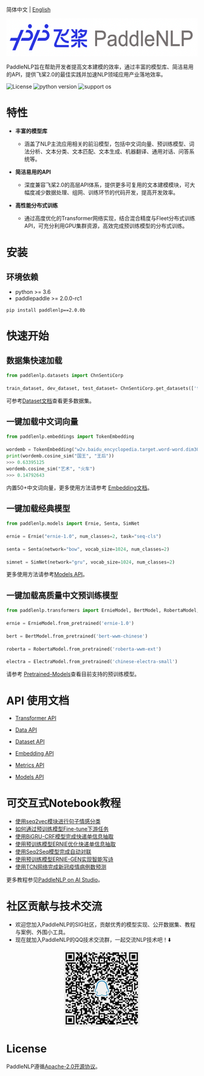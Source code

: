 简体中文 | [English](./README_en.md)

<p align="center">
  <img src="./docs/imgs/paddlenlp.png" width="520" height ="100" />
</p>


PaddleNLP旨在帮助开发者提高文本建模的效率，通过丰富的模型库、简洁易用的API，提供飞桨2.0的最佳实践并加速NLP领域应用产业落地效率。

![License](https://img.shields.io/badge/license-Apache%202-red.svg)
![python version](https://img.shields.io/badge/python-3.6+-orange.svg)
![support os](https://img.shields.io/badge/os-linux%2C%20win%2C%20mac-yellow.svg)


# 特性

- **丰富的模型库**

  - 涵盖了NLP主流应用相关的前沿模型，包括中文词向量、预训练模型、词法分析、文本分类、文本匹配、文本生成、机器翻译、通用对话、问答系统等。

- **简洁易用的API**

  - 深度兼容飞桨2.0的高层API体系，提供更多可复用的文本建模模块，可大幅度减少数据处理、组网、训练环节的代码开发，提高开发效率。

- **高性能分布式训练**

  - 通过高度优化的Transformer网络实现，结合混合精度与Fleet分布式训练API，可充分利用GPU集群资源，高效完成预训练模型的分布式训练。



# 安装

## 环境依赖

- python >= 3.6
- paddlepaddle >= 2.0.0-rc1

```
pip install paddlenlp==2.0.0b
```


# 快速开始

## 数据集快速加载

```python
from paddlenlp.datasets import ChnSentiCorp

train_dataset, dev_dataset, test_dataset= ChnSentiCorp.get_datasets(['train', 'dev', 'test'])
```

可参考[Dataset文档](./docs/datasets.md)查看更多数据集。

## 一键加载中文词向量

```python
from paddlenlp.embeddings import TokenEmbedding

wordemb = TokenEmbedding("w2v.baidu_encyclopedia.target.word-word.dim300")
print(wordemb.cosine_sim("国王", "王后"))
>>> 0.63395125
wordemb.cosine_sim("艺术", "火车")
>>> 0.14792643
```

内置50+中文词向量，更多使用方法请参考 [Embedding文档](./examples/word_embedding/README.md)。

## 一键加载经典模型

```python
from paddlenlp.models import Ernie, Senta, SimNet

ernie = Ernie("ernie-1.0", num_classes=2, task="seq-cls")

senta = Senta(network="bow", vocab_size=1024, num_classes=2)

simnet = SimNet(network="gru", vocab_size=1024, num_classes=2)
```

更多使用方法请参考[Models API](./docs/models.md)。

## 一键加载高质量中文预训练模型

```python
from paddlenlp.transformers import ErnieModel, BertModel, RobertaModel, ElectraModel

ernie = ErnieModel.from_pretrained('ernie-1.0')

bert = BertModel.from_pretrained('bert-wwm-chinese')

roberta = RobertaModel.from_pretrained('roberta-wwm-ext')

electra = ElectraModel.from_pretrained('chinese-electra-small')
```

请参考 [Pretrained-Models](./docs/transformers.md)查看目前支持的预训练模型。



# API 使用文档

- [Transformer API](./docs/transformers.md)

- [Data API](./docs/data.md)

- [Dataset API](./docs/datasets.md)

- [Embedding API](./docs/embeddings.md)

- [Metrics API](./docs/metrics.md)

- [Models API](./docs/models.md)



# 可交互式Notebook教程

- [使用seq2vec模块进行句子情感分类](https://aistudio.baidu.com/aistudio/projectdetail/1283423)
- [如何通过预训练模型Fine-tune下游任务](https://aistudio.baidu.com/aistudio/projectdetail/1294333)
- [使用BiGRU-CRF模型完成快递单信息抽取](https://aistudio.baidu.com/aistudio/projectdetail/1317771)
- [使用预训练模型ERNIE优化快递单信息抽取](https://aistudio.baidu.com/aistudio/projectdetail/1329361)
- [使用Seq2Seq模型完成自动对联](https://aistudio.baidu.com/aistudio/projectdetail/1321118)
- [使用预训练模型ERNIE-GEN实现智能写诗](https://aistudio.baidu.com/aistudio/projectdetail/1339888)
- [使用TCN网络完成新冠疫情病例数预测](https://aistudio.baidu.com/aistudio/projectdetail/1290873)

更多教程参见[PaddleNLP on AI Studio](https://aistudio.baidu.com/aistudio/personalcenter/thirdview/574995)。


# 社区贡献与技术交流

- 欢迎您加入PaddleNLP的SIG社区，贡献优秀的模型实现、公开数据集、教程与案例、外围小工具。
- 现在就加入PaddleNLP的QQ技术交流群，一起交流NLP技术吧！⬇️

<div align="center">
  <img src="./docs/imgs/qq.png" width="200" height="200" />
</div>  


# License

PaddleNLP遵循[Apache-2.0开源协议](./LICENSE)。
